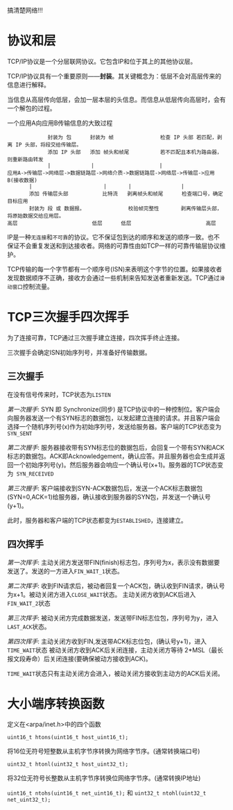 搞清楚网络!!!

# 协议和层

TCP/IP协议是一个分层联网协议。它包含IP和位于其上的其他协议层。

TCP/IP协议具有一个重要原则——**封装**。其关键概念为：低层不会对高层传来的信息进行解释。

当信息从高层传向低层，会加一层本层的头信息。而信息从低层传向高层时，会有一个解包的过程。

一个应用A向应用B传输信息的大致过程
```
             封装为 包      封装为 帧               检查 IP 头部 若匹配，剥离 IP 头部，将段交给传输层。
             添加 IP 头部   添加 帧头和帧尾          若不匹配且本机为路由器，则重新路由转发
             |             |                     |
应用A->传输层->网络层->数据链路层->网络介质->数据链路层->网络层->传输层->应用B(接收数据)
       |                       |       |                |
       添加 传输层头部           比特流   剥离帧头和帧尾      检查端口号，确定目标应用    
       封装为 段 或 数据报。              校验帧完整性       剥离传输层头部，将原始数据交给应用层。
高层                        低层      低层                        高层
```

IP是一种`无连接`和`不可靠`的协议。它不保证包到达的顺序和发送的顺序一致。也不保证不会重复发送和到达接收者。网络的可靠性由如TCP一样的可靠传输层协议维护。

TCP传输的每一个字节都有一个顺序号(ISN)来表明这个字节的位置。如果接收者发现数据顺序不正确，接收方会通过一些机制来告知发送者重新发送。TCP通过`滑动窗口`控制流量。

# TCP三次握手四次挥手

为了连接可靠，TCP通过三次握手建立连接，四次挥手终止连接。

三次握手会确定ISN初始序列号，并准备好传输数据。

## 三次握手

在没有信号传来时，TCP状态为`LISTEN`

*第一次握手*:
SYN 即 Synchronize(同步) 是TCP协议中的一种控制位。客户端会向服务器发送一个有SYN标志的数据包，以发起建立连接的请求。并且客户端会选择一个随机序列号(x)作为初始序列号，发送给服务器。客户端的TCP状态变为`SYN_SENT`

*第二次握手*:
服务器接收带有SYN标志位的数据包后，会回复一个带有SYN和ACK标志的数据包。ACK即Acknowledgement，确认应答。并且服务器也会生成并返回一个初始序列号(y)。然后服务器会响应一个确认号(x+1)。服务器的TCP状态变为` SYN_RECEIVED`

*第三次握手*:
客户端接收到SYN-ACK数据包后，发送一个ACK标志数据包(SYN=0,ACK=1)给服务器，确认接收到服务器的SYN包，并发送一个确认号(y+1)。

此时，服务器和客户端的TCP状态都变为`ESTABLISHED`，连接建立。

## 四次挥手

*第一次挥手*:
主动关闭方发送带FIN(finish)标志包，序列号为x，表示没有数据要发送了。发送的一方进入`FIN_WAIT_1`状态。

*第二次挥手*:
收到FIN请求后，被动者回复一个ACK包，确认收到FIN请求，确认号为x+1。被动关闭方进入`CLOSE_WAIT`状态。
主动关闭方收到ACK后进入`FIN_WAIT_2`状态

*第三次挥手*:
被动关闭方完成数据发送，发送带FIN标志位包，序列号为y，进入`LAST_ACK`状态。

*第四次挥手*:
主动关闭方收到FIN,发送带ACK标志位包，(确认号y+1)，进入`TIME_WAIT`状态
被动关闭方收到ACK后关闭连接，主动关闭方等待 2*MSL（最长报文段寿命）后关闭连接(要确保被动方接收到ACK)。

`TIME_WAIT`状态只有主动关闭方会进入，被动关闭方接收到主动方的ACK后关闭。

# 大小端序转换函数

定义在<arpa/inet.h>中的四个函数 

`uint16_t htons(uint16_t host_uint16_t);`

将16位无符号短整数从主机字节序转换为网络字节序。(通常转换端口号)

`uint32_t htonl(uint32_t host_uint32_t);`

将32位无符号长整数从主机字节序转换位网络字节序。(通常转换IP地址)

`uint16_t ntohs(uint16_t net_uint16_t);` 和 `uint32_t ntohl(uint32_t net_uint32_t);` 
